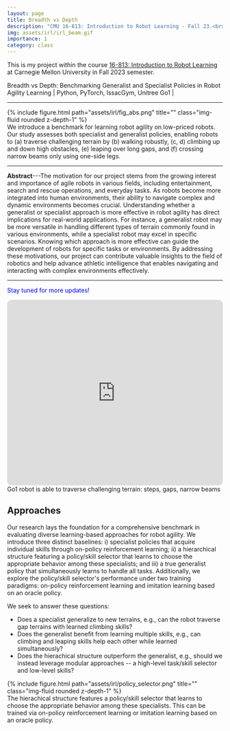 ```yaml
---
layout: page
title: Breadth vs Depth
description: "CMU 16-813: Introduction to Robot Learning - Fall 23.<br> 🤖 Benchmarking Generalists and Specialists in Robot Learning"
img: assets/irl/irl_beam.gif
importance: 1
category: class
---
```

This is my project within the course [16-813: Introduction to Robot Learning](https://16-831.github.io/) at Carnegie Mellon University in Fall 2023 semester. 

Breadth vs Depth: Benchmarking Generalist and Specialist Policies in Robot Agility Learning \| Python, PyTorch, IssacGym, Unitree Go1 \|
 <!-- [[pdf](/assets/ards/F22_ARDS_Report.pdf)] [[slides](https://docs.google.com/presentation/d/1_4_3-siBjZcEE_0RPOMISLzRe4aqkGiOhhM8N28gGm0/edit?usp=sharing)] -->

---

<div class="row justify-content-sm-center">
    <div class="col-sm-10 mt-3 mt-md-0">
        {% include figure.html path="assets/irl/fig_abs.png" title="" class="img-fluid rounded z-depth-1" %}
    </div>
</div>
<div class="caption">
    We introduce a benchmark for learning robot agility on low-priced robots. Our study assesses both specialist and generalist policies, enabling robots to (a) traverse challenging terrain by (b) walking robustly, (c, d) climbing up and down high obstacles, (e) leaping over long gaps, and (f) crossing narrow beams only using one-side legs.
</div>

---

**Abstract**---The motivation for our project stems from the growing interest and importance of agile robots in various fields, including entertainment, search and rescue operations, and everyday tasks. As robots become more integrated into human environments, their ability to navigate complex and dynamic environments becomes crucial. Understanding whether a generalist or specialist approach is more effective in robot agility has direct implications for real-world applications. For instance, a generalist robot may be more versatile in handling different types of terrain commonly found in various environments, while a specialist robot may excel in specific scenarios. Knowing which approach is more effective can guide the development of robots for specific tasks or environments.
By addressing these motivations, our project can contribute valuable insights to the field of robotics and help advance athletic intelligence that enables navigating and interacting with complex environments effectively.

---

<span style="color:blue"> Stay tuned for more updates!</span>

<iframe height="433" src="https://www.youtube.com/embed/_TqcasN4f5c?si=T5FXf7TeYjyc5ist" title="YouTube video player" frameborder="0" style="border: 0px solid #bbb; border-radius: 10px; width: 100%;" allow="accelerometer; autoplay; clipboard-write; encrypted-media; gyroscope; picture-in-picture" allowfullscreen=""></iframe>
<div class="caption">
    Go1 robot is able to traverse challenging terrain: steps, gaps, narrow beams
</div>

## Approaches

Our research lays the foundation for a comprehensive benchmark in evaluating diverse learning-based approaches for robot agility. We introduce three distinct baselines: i) specialist policies that acquire individual skills through on-policy reinforcement learning; ii) a hierarchical structure featuring a policy/skill selector that learns to choose the appropriate behavior among these specialists; and iii) a true generalist policy that simultaneously learns to handle all tasks. Additionally, we explore the policy/skill selector's performance under two training paradigms: on-policy reinforcement learning and imitation learning based on an oracle policy.

We seek to answer these questions:

- Does a specialist generalize to new terrains, e.g., can the robot traverse gap terrains with learned climbing skills?
- Does the generalist benefit from learning multiple skills, e.g., can climbing and leaping skills help each other while learned simultaneously?
- Does the hierachical structure outperform the generalist, e.g., should we instead leverage modular approaches -- a high-level task/skill selector and low-level skills?

<div class="row justify-content-sm-center">
    <div class="col-sm-8 mt-3 mt-md-0">
        {% include figure.html path="assets/irl/policy_selector.png" title="" class="img-fluid rounded z-depth-1" %}
    </div>
</div>
<div class="caption">
    The hierachical structure features a policy/skill selector that learns to choose the appropriate behavior among these specialists. This can be trained via on-policy reinforcement learning or imitation learning based on an oracle policy.
</div>
